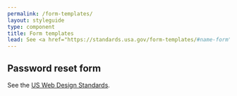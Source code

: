 ```yaml
---
permalink: /form-templates/
layout: styleguide
type: component
title: Form templates
lead: See <a href="https://standards.usa.gov/form-templates/#name-form">US Web Design Standards</a> for design and accessbiility description.
---
```


<h2 class="usa-heading" id="password-reset-form">Password reset form</h2>
<p>See the <a href="https://standards.usa.gov/form-templates/#password-reset-form">US Web Design Standards</a>.</p>